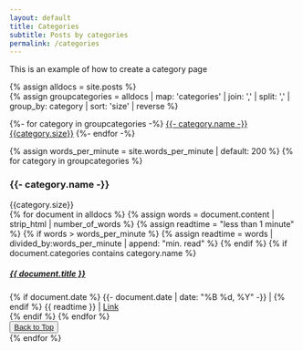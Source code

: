 ```yaml
---
layout: default
title: Categories
subtitle: Posts by categories
permalink: /categories
---
```


This is an example of how to create a category page


{% assign alldocs = site.posts %}		
{% assign groupcategories =  alldocs | map: 'categories' | join: ','  | split: ','  | group_by: category | sort: 'size' | reverse %}

<div class="row pt-5" id="categories">
<div class="col">
	{%- for category in groupcategories -%}
	<a href="#{{- category.name -}}" class="btn btn-info m-1" role="button" style="font-size: calc(1rem + {{category.size}}px/3 - 1px);"><i class="far fa-folder-open mr-2" aria-hidden="true"></i>{{- category.name -}}<span class="badge badge-pill badge-chulapa ml-2">{{category.size}}</span></a>
	{%- endfor -%}
	</div>
</div>

{% assign words_per_minute = site.words_per_minute | default: 200 %}
{% for category in groupcategories %}
<section id="{{- category.name -}}" class="pt-5">
<div class="d-flex  align-items-center border-bottom border-chulapa mb-2">
  <h3 class="my-0"><i class="far fa-folder-open mr-1" aria-hidden="true"></i>{{- category.name -}} </h3>
  <div class="badge badge-pill badge-chulapa ml-2">{{category.size}}</div>
</div>
  {% for document in alldocs %}
  {% assign words = document.content | strip_html | number_of_words %}
  {% assign readtime = "less than 1 minute" %}
  {% if words > words_per_minute %}
  {% assign readtime = words | divided_by:words_per_minute | append: "min. read" %}
  {% endif %}
	{% if document.categories contains category.name %}
  <article class="chulapa-links-hover-only mb-3">
  <a href="{{ document.url | absolute_url }}"><h5>{{ document.title }}</h5></a>
  {% if document.date %}
  <i class="far fa-calendar"></i> <time datetime="{{- document.date | date_to_xmlschema -}}">{{- document.date | date: "%B %d, %Y" -}}</time> | 
  {% endif %}
  <i class="far fa-clock"></i> {{ readtime }} | 
  <a href="{{ document.url | absolute_url }}" class="text-primary"><i class="fas fa-external-link-alt mx-2"></i><span class="sr-only">Link</span></a>
  </article>
  {% endif %}
  {% endfor %}
  <div class="text-right">
      <button type="button" class="btn btn-outline-chulapa btn-sm">
      <a href="#categories"><i class="fa fa-chevron-up"></i> Back to Top</a>
      </button>
  </div>
</section>
{% endfor %}